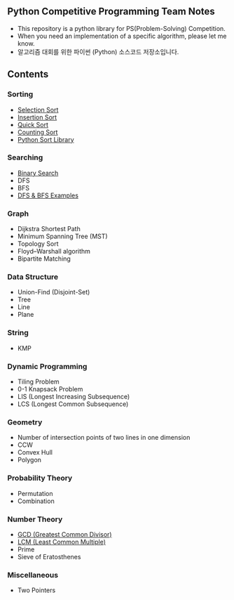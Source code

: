 ## Python Competitive Programming Team Notes

* This repository is a python library for PS(Problem-Solving) Competition.
* When you need an implementation of a specific algorithm, please let me know.
* 알고리즘 대회를 위한 파이썬 (Python) 소스코드 저장소입니다.

## Contents

### Sorting

* [Selection Sort](/Sorting/selection_sort.py)
* [Insertion Sort](/Sorting/insertion_sort.py)
* [Quick Sort](/Sorting/quick_sort.py)
* [Counting Sort](/Sorting/counting_sort.py)
* [Python Sort Library](/Sorting/python_sort_library.py)

### Searching

* [Binary Search](/Searching/binary_search.py)
* DFS
* BFS
* [DFS & BFS Examples](/Searching/dfs_and_bfs_example_1.py)

### Graph

* Dijkstra Shortest Path
* Minimum Spanning Tree (MST)
* Topology Sort
* Floyd–Warshall algorithm
* Bipartite Matching

### Data Structure

* Union-Find (Disjoint-Set)
* Tree
* Line
* Plane

### String

* KMP

### Dynamic Programming

* Tiling Problem
* 0-1 Knapsack Problem
* LIS (Longest Increasing Subsequence)
* LCS (Longest Common Subsequence)

### Geometry

* Number of intersection points of two lines in one dimension
* CCW
* Convex Hull
* Polygon

### Probability Theory

* Permutation
* Combination

### Number Theory

* [GCD (Greatest Common Divisor)](/Number%20Theory/gcd.py)
* [LCM (Least Common Multiple)](/Number%20Theory/lcm.py)
* Prime
* Sieve of Eratosthenes

### Miscellaneous

* Two Pointers
